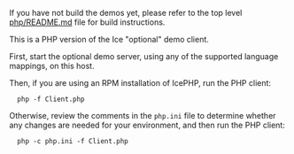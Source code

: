
If you have not build the demos yet, please refer to the top level
   [php/README.md](../../README.md) file for build instructions.

This is a PHP version of the Ice "optional" demo client.

First, start the optional demo server, using any of the supported
language mappings, on this host.

Then, if you are using an RPM installation of IcePHP, run the PHP
client:

      php -f Client.php

Otherwise, review the comments in the `php.ini` file to determine whether
any changes are needed for your environment, and then run the PHP
client:

      php -c php.ini -f Client.php
